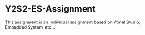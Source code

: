 # Y2S2-ES-Assignment
This assignment is an Individual assignment based on Atmel Studio, Embedded System, etc...

